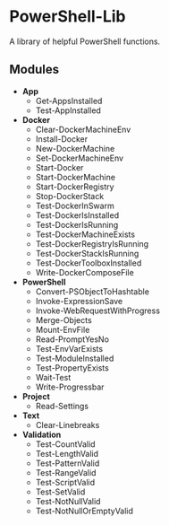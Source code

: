 # PowerShell-Lib
A library of helpful PowerShell functions.

## Modules
- **App**
  - Get-AppsInstalled
  - Test-AppInstalled
- **Docker**
  - Clear-DockerMachineEnv
  - Install-Docker
  - New-DockerMachine
  - Set-DockerMachineEnv
  - Start-Docker
  - Start-DockerMachine
  - Start-DockerRegistry
  - Stop-DockerStack
  - Test-DockerInSwarm
  - Test-DockerIsInstalled
  - Test-DockerIsRunning
  - Test-DockerMachineExists
  - Test-DockerRegistryIsRunning
  - Test-DockerStackIsRunning
  - Test-DockerToolboxInstalled
  - Write-DockerComposeFile
- **PowerShell**
  - Convert-PSObjectToHashtable
  - Invoke-ExpressionSave
  - Invoke-WebRequestWithProgress
  - Merge-Objects
  - Mount-EnvFile
  - Read-PromptYesNo
  - Test-EnvVarExists
  - Test-ModuleInstalled
  - Test-PropertyExists
  - Wait-Test
  - Write-Progressbar
- **Project**
  - Read-Settings
- **Text**
  - Clear-Linebreaks
- **Validation**
  - Test-CountValid
  - Test-LengthValid
  - Test-PatternValid
  - Test-RangeValid
  - Test-ScriptValid
  - Test-SetValid
  - Test-NotNullValid
  - Test-NotNullOrEmptyValid
